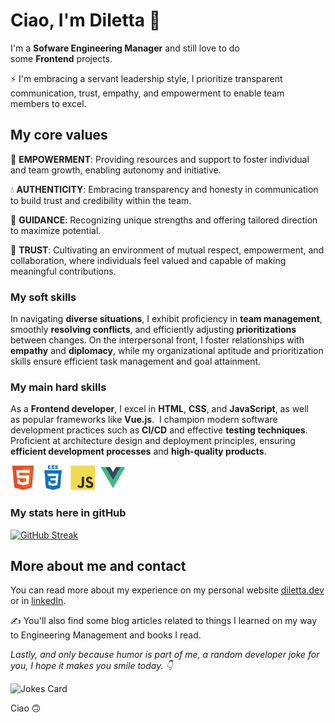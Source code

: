 # Ciao, I'm Diletta 👋
I'm a **Sofware Engineering Manager** and still love to do some **Frontend** projects.

:zap: I'm embracing a servant leadership style, I prioritize transparent communication, trust, empathy, and empowerment to enable team members to excel.

## My core values
:muscle: **EMPOWERMENT**: Providing resources and support to foster individual and team growth, enabling autonomy and initiative.

:droplet: **AUTHENTICITY**: Embracing transparency and honesty in communication to build trust and credibility within the team.

:paw_prints: **GUIDANCE**: Recognizing unique strengths and offering tailored direction to maximize potential.

:handshake: **TRUST**: Cultivating an environment of mutual respect, empowerment, and collaboration, where individuals feel valued and capable of making meaningful contributions.

### My soft skills
In navigating **diverse situations**, I exhibit proficiency in **team management**, smoothly **resolving conflicts**, and efficiently adjusting **prioritizations** between changes. 
On the interpersonal front, I foster relationships with **empathy** and **diplomacy**, while my organizational aptitude and prioritization skills ensure efficient task management and goal attainment.

### My main hard skills
As a **Frontend developer**, I excel in **HTML**, **CSS**, and **JavaScript**, as well as popular frameworks like **Vue.js**. 
I champion modern software development practices such as **CI/CD** and effective **testing techniques**. 
Proficient at architecture design and deployment principles, 
ensuring **efficient development processes** and **high-quality products**.

<div>
  <img src="https://github.com/devicons/devicon/blob/master/icons/html5/html5-original.svg" title="HTML5" alt="HTML" width="40" height="40"/>&nbsp;
  <img src="https://github.com/devicons/devicon/blob/master/icons/css3/css3-plain-wordmark.svg"  title="CSS3" alt="CSS" width="40" height="40"/>&nbsp;
  <img src="https://github.com/devicons/devicon/blob/master/icons/javascript/javascript-original.svg" title="JavaScript" alt="JavaScript" width="40" height="40"/>&nbsp;
  <img src="https://github.com/devicons/devicon/blob/master/icons/vuejs/vuejs-original.svg" title="Vue.js" alt="Vue.js" width="40" height="40"/>&nbsp;
</div>

### My stats here in gitHub
[![GitHub Streak](https://streak-stats.demolab.com?user=diletta-ci&theme=radical&hide_border=true)](https://git.io/streak-stats)

## More about me and contact
You can read more about my experience on my personal website [diletta.dev](http://diletta.dev) or in [linkedIn](https://www.linkedin.com/in/diletta-ci/).

:writing_hand: You'll also find some blog articles related to things I learned on my way to Engineering Management and books I read. 



_Lastly, and only because humor is part of me, a random developer joke for you, I hope it makes you smile today. 👇_

![Jokes Card](https://readme-jokes.vercel.app/api)

Ciao :upside_down_face:
<!--
**diletta-ci/diletta-ci** is a ✨ _special_ ✨ repository because its `README.md` (this file) appears on your GitHub profile.

Here are some ideas to get you started:

- 🔭 I’m currently working on ...
- 🌱 I’m currently learning ...
- 👯 I’m looking to collaborate on ...
- 🤔 I’m looking for help with ...
- 💬 Ask me about ...
- 📫 How to reach me: ...
- 😄 Pronouns: ...
- ⚡ Fun fact: ...
-->

